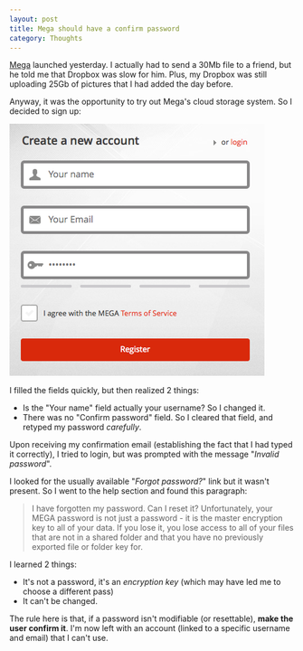 ```yaml
---
layout: post
title: Mega should have a confirm password
category: Thoughts
---
```


[Mega](https://mega.co.nz) launched yesterday. I actually had to send a 30Mb file to a friend, but he told me that Dropbox was slow for him. Plus, my Dropbox was still uploading 25Gb of pictures that I had added the day before.

Anyway, it was the opportunity to try out Mega's cloud storage system. So I decided to sign up:

![Mega's sign up page](/i/mega-sign-up.png)

I filled the fields quickly, but then realized 2 things:

* Is the "Your name" field actually your username? So I changed it.
* There was no "Confirm password" field. So I cleared that field, and retyped my password *carefully*.

Upon receiving my confirmation email (establishing the fact that I had typed it correctly), I tried to login, but was prompted with the message "*Invalid password*".

I looked for the usually available "*Forgot password?*" link but it wasn't present. So I went to the help section and found this paragraph:

> I have forgotten my password. Can I reset it?
> Unfortunately, your MEGA password is not just a password - it is the master encryption key to all of your data. If you lose it, you lose access to all of your files that are not in a shared folder and that you have no previously exported file or folder key for.

I learned 2 things:

* It's not a password, it's an *encryption key* (which may have led me to choose a different pass)
* It can't be changed.

The rule here is that, if a password isn't modifiable (or resettable), **make the user confirm it**. I'm now left with an account (linked to a specific username and email) that I can't use.

